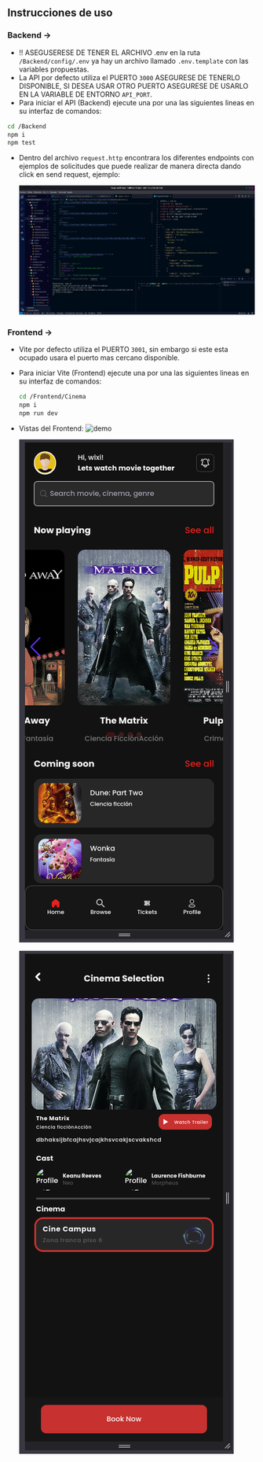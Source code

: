## Instrucciones de uso

### Backend ->

* !! ASEGUSERESE DE TENER EL ARCHIVO .env en la ruta `/Backend/config/.env` ya hay un archivo llamado `.env.template` con las variables propuestas.
* La API por defecto utiliza el PUERTO `3000` ASEGURESE DE TENERLO DISPONIBLE, SI DESEA USAR OTRO PUERTO ASEGURESE DE USARLO EN LA VARIABLE DE ENTORNO `API_PORT`.
* Para iniciar el API (Backend) ejecute una por una las siguientes lineas en su interfaz de comandos:

```bash
cd /Backend
npm i
npm test
```

* Dentro del archivo `request.http` encontrara los diferentes endpoints con ejemplos de solicitudes que puede realizar de manera directa dando click en send request, ejemplo:

  ![ejemplo](https://github.com/TheWiXi/FullStack-Project/blob/main/Frontend/Cinema/public/Screenshot%20from%202024-09-06%2007-06-28.png)

### Frontend ->

* Vite por defecto utiliza el PUERTO `3001`, sin embargo si este esta ocupado usara el puerto mas cercano disponible.
* Para iniciar Vite (Frontend) ejecute una por una las siguientes lineas en su interfaz de comandos:

  ```bash
  cd /Frontend/Cinema
  npm i
  npm run dev
  ```
* Vistas del Frontend:
  ![demo]()

  ![Home](https://github.com/TheWiXi/FullStack-Project/blob/main/Frontend/Cinema/public/Screenshot%20from%202024-09-06%2007-17-39.png)

  ![Second](https://github.com/TheWiXi/FullStack-Project/blob/main/Frontend/Cinema/public/Screenshot%20from%202024-09-06%2007-17-59.png)
